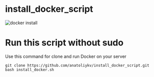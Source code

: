 # install_docker_script
![docker install](https://habrastorage.org/webt/8w/2q/ga/8w2qgad0hpcszydr-apdn1uib-8.png)
# Run this script without sudo

Use this command for clone and run Docker on your server
```
git clone https://github.com/anatoliykv/install_docker_script.git
bash install_docker.sh
```
